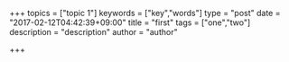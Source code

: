 +++
topics = ["topic 1"]
keywords = ["key","words"]
type = "post"
date = "2017-02-12T04:42:39+09:00"
title = "first"
tags = ["one","two"]
description = "description"
author = "author"

+++

